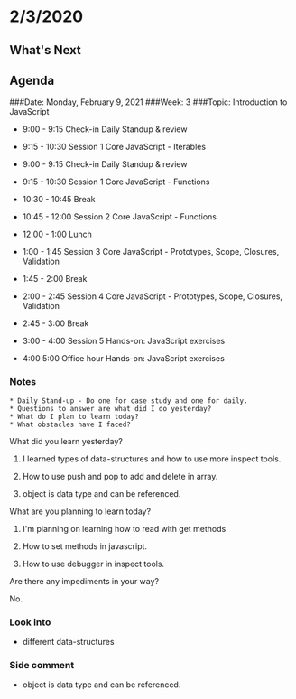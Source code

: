 # 2/3/2020
## What's Next
###
## Agenda	
###Date:	Monday, February 9, 2021
###Week:	 3 
###Topic: Introduction to JavaScript 
- 9:00	-	9:15	Check-in	Daily Standup & review
- 9:15	-	10:30	Session 1	Core JavaScript -  Iterables

- 9:00	-	9:15	Check-in	Daily Standup & review
- 9:15	-	10:30	Session 1	Core JavaScript - Functions

- 10:30	-	10:45	Break	 
- 10:45	-	12:00	Session 2	Core JavaScript - Functions

- 12:00	-	1:00	Lunch	 
- 1:00	-	1:45	Session 3	Core JavaScript - Prototypes,
Scope, Closures, Validation

- 1:45	-	2:00	Break	 
- 2:00	-	2:45	Session 4	Core JavaScript - Prototypes,
Scope, Closures, Validation

- 2:45	-	3:00	Break	 
- 3:00	-	4:00	Session 5	Hands-on: JavaScript exercises
 
- 4:00	 	5:00	Office hour	Hands-on: JavaScript exercises


### Notes

	* Daily Stand-up - Do one for case study and one for daily.
	* Questions to answer are what did I do yesterday?
	* What do I plan to learn today?
	* What obstacles have I faced?

What did you learn yesterday? 

1. I learned types of data-structures and how to use more inspect tools.

2. How to use push and pop to add and delete in array.

3. object is data type and can be referenced.

What are you planning to learn today?

1. I'm planning on learning how to read with get methods

2. How to set methods in javascript.

3. How to use debugger in inspect tools.

Are there any impediments in your way?

No.

### Look into

-  different data-structures
 
 
### Side comment
- object is data type and can be referenced.